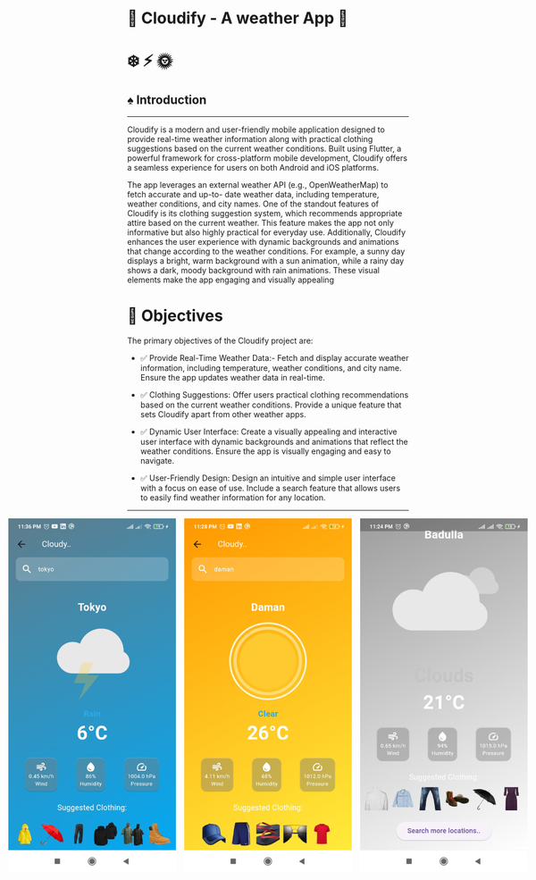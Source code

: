  # &#128640; **Cloudify** - A weather App :dizzy:

# :snowflake:  :zap:   :sun_with_face:


## :spades: Introduction
---

Cloudify is a modern and user-friendly mobile application designed to provide real-time weather
information along with practical clothing suggestions based on the current weather conditions.
Built using Flutter, a powerful framework for cross-platform mobile development, Cloudify offers
a seamless experience for users on both Android and iOS platforms.

The app leverages an external weather API (e.g., OpenWeatherMap) to fetch accurate and up-to-
date weather data, including temperature, weather conditions, and city names. One of the standout
features of Cloudify is its clothing suggestion system, which recommends appropriate attire based
on the current weather. This feature makes the app not only informative but also highly practical
for everyday use.
Additionally, Cloudify enhances the user experience with dynamic backgrounds and animations
that change according to the weather conditions. For example, a sunny day displays a bright, warm
background with a sun animation, while a rainy day shows a dark, moody background with rain
animations. These visual elements make the app engaging and visually appealing

# :football: Objectives
The primary objectives of the Cloudify project are:

- :white_check_mark: Provide Real-Time Weather Data:-
 Fetch and display accurate weather information, including temperature, weather
conditions, and city name.
 Ensure the app updates weather data in real-time.

 - :white_check_mark: Clothing Suggestions:
 Offer users practical clothing recommendations based on the current weather
conditions.
 Provide a unique feature that sets Cloudify apart from other weather apps.
- :white_check_mark: Dynamic User Interface:
 Create a visually appealing and interactive user interface with dynamic
backgrounds and animations that reflect the weather conditions.
 Ensure the app is visually engaging and easy to navigate.
- :white_check_mark: User-Friendly Design:
 Design an intuitive and simple user interface with a focus on ease of use.
 Include a search feature that allows users to easily find weather information for any
location.


---

<div style="display: flex; justify-content: center; gap: 15px;">
  <img src="assets/Screenshot_2025-03-18-23-36-49-202_com.example.cloudy.jpg" width="300">
  <img src="assets/Screenshot_2025-03-18-23-28-44-975_com.example.cloudy.jpg" width="300">
  <img src="assets/Screenshot_2025-03-18-23-24-06-203_com.example.cloudy.jpg" width="300">
</div>
